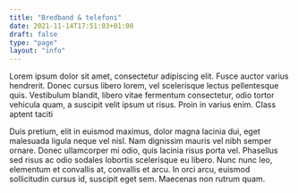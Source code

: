 ```yaml
---
title: "Bredband & telefoni"
date: 2021-11-14T17:51:03+01:00
draft: false
type: "page"
layout: "info"
---
```


Lorem ipsum dolor sit amet, consectetur adipiscing elit. Fusce auctor varius hendrerit. Donec cursus libero lorem, vel scelerisque lectus pellentesque quis. Vestibulum blandit, libero vitae fermentum consectetur, odio tortor vehicula quam, a suscipit velit ipsum ut risus. Proin in varius enim. Class aptent taciti

Duis pretium, elit in euismod maximus, dolor magna lacinia dui, eget malesuada ligula neque vel nisl. Nam dignissim mauris vel nibh semper ornare. Donec ullamcorper mi odio, quis lacinia risus porta vel. Phasellus sed risus ac odio sodales lobortis scelerisque eu libero. Nunc nunc leo, elementum et convallis at, convallis et arcu. In orci arcu, euismod sollicitudin cursus id, suscipit eget sem. Maecenas non rutrum quam.
